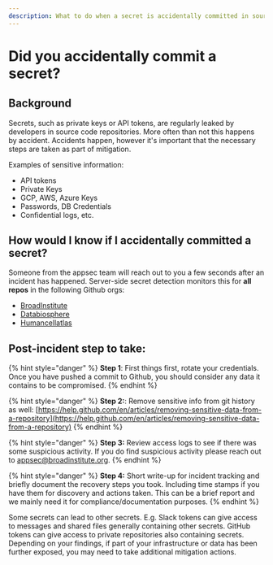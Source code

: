 ```yaml
---
description: What to do when a secret is accidentally committed in source code?
---
```


# Did you accidentally commit a secret?

## Background

Secrets, such as private keys or API tokens, are regularly leaked by developers in source code repositories. More often than not this happens by accident. Accidents happen, however it's important that the necessary steps are taken as part of mitigation.

Examples of sensitive information:

* API tokens
* Private Keys
* GCP, AWS, Azure Keys
* Passwords, DB Credentials
* Confidential logs, etc.

## How would I know if I accidentally committed a secret?

Someone from the appsec team will reach out to you a few seconds after an incident has happened. Server-side secret detection monitors this for **all repos** in the following Github orgs:

* [BroadInstitute](https://github.com/broadinstitute)
* [Databiosphere](https://github.com/broadinstitute)
* [Humancellatlas](https://github.com/broadinstitute)

## Post-incident step to take:

{% hint style="danger" %}
**Step 1**: First things first, rotate your credentials. Once you have pushed a commit to Github, you should consider any data it contains to be compromised.
{% endhint %}

{% hint style="danger" %}
**Step 2:**: Remove sensitive info from git history as well: [https://help.github.com/en/articles/removing-sensitive-data-from-a-repository](https://help.github.com/en/articles/removing-sensitive-data-from-a-repository)
{% endhint %}

{% hint style="danger" %}
**Step 3:** Review access logs to see if there was some suspicious activity. If you do find suspicious activity please reach out to appsec@broadinstitute.org.
{% endhint %}

{% hint style="danger" %}
**Step 4:** Short write-up for incident tracking and briefly document the recovery steps you took. Including time stamps if you have them for discovery and actions taken. This can be a brief report and we mainly need it for compliance/documentation purposes. 
{% endhint %}

Some secrets can lead to other secrets. E.g. Slack tokens can give access to messages and shared files generally containing other secrets. GitHub tokens can give access to private repositories also containing secrets. Depending on your findings, if part of your infrastructure or data has been further exposed, you may need to take additional mitigation actions.

